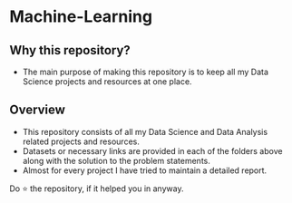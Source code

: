# Machine-Learning


## Why this repository?
  - The main purpose of making this repository is to keep all my Data Science projects and resources at one place.

## Overview
  - This repository consists of all my Data Science and Data Analysis related projects and resources.
  - Datasets or necessary links are provided in each of the folders above along with the solution to the problem statements.
  - Almost for every project I have tried to maintain a detailed report.

Do :star: the repository, if it helped you in anyway.
